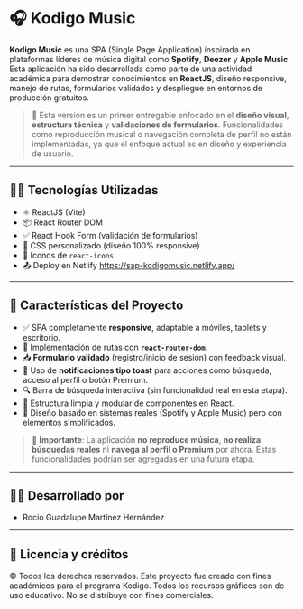 # 🎧 Kodigo Music
**Kodigo Music** es una SPA (Single Page Application) inspirada en plataformas líderes de música digital como **Spotify**, **Deezer** y **Apple Music**. Esta aplicación ha sido desarrollada como parte de una actividad académica para demostrar conocimientos en **ReactJS**, diseño responsive, manejo de rutas, formularios validados y despliegue en entornos de producción gratuitos.

> 🚧 Esta versión es un primer entregable enfocado en el **diseño visual**, **estructura técnica** y **validaciones de formularios**. Funcionalidades como reproducción musical o navegación completa de perfil no están implementadas, ya que el enfoque actual es en diseño y experiencia de usuario.

---
## 🧑‍💻 Tecnologías Utilizadas

- ⚛️ ReactJS (Vite)
- 📦 React Router DOM
- ✅ React Hook Form (validación de formularios)
- 🎨 CSS personalizado (diseño 100% responsive)
- 📱 Iconos de `react-icons`
- 📤 Deploy en Netlify https://sap-kodigomusic.netlify.app/

---

## 🚀 Características del Proyecto

- ✅ SPA completamente **responsive**, adaptable a móviles, tablets y escritorio.
- 🧭 Implementación de rutas con **`react-router-dom`**.
- 📥 **Formulario validado** (registro/inicio de sesión) con feedback visual.
- 🔔 Uso de **notificaciones tipo toast** para acciones como búsqueda, acceso al perfil o botón Premium.
- 🔍 Barra de búsqueda interactiva (sin funcionalidad real en esta etapa).
- 📂 Estructura limpia y modular de componentes en React.
- 🧱 Diseño basado en sistemas reales (Spotify y Apple Music) pero con elementos simplificados.

> 🎯 **Importante**: La aplicación **no reproduce música**, **no realiza búsquedas reales** ni **navega al perfil o Premium** por ahora. Estas funcionalidades podrían ser agregadas en una futura etapa.

---
## 👩‍💻 Desarrollado por
- Rocio Guadalupe Martínez Hernández
---
## 📄 Licencia y créditos
© Todos los derechos reservados. Este proyecto fue creado con fines académicos para el programa Kodigo. Todos los recursos gráficos son de uso educativo. No se distribuye con fines comerciales.
